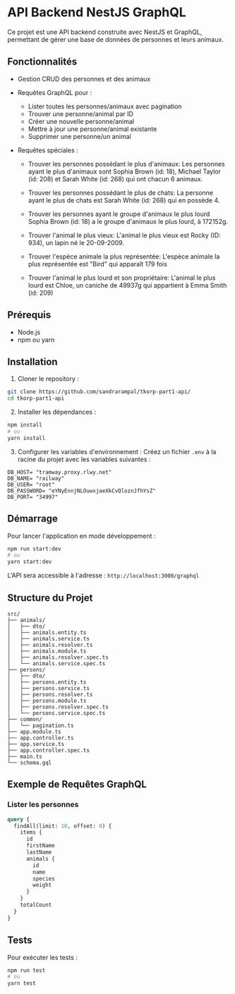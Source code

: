 # API Backend NestJS GraphQL

Ce projet est une API backend construite avec NestJS et GraphQL, permettant de gérer une base de données de personnes et leurs animaux.

## Fonctionnalités

- Gestion CRUD des personnes et des animaux
- Requêtes GraphQL pour :
  - Lister toutes les personnes/animaux avec pagination
  - Trouver une personne/animal par ID
  - Créer une nouvelle personne/animal
  - Mettre à jour une personne/animal existante
  - Supprimer une personne/un animal
- Requêtes spéciales :

  - Trouver les personnes possédant le plus d'animaux:
  Les personnes ayant le plus d'animaux sont Sophia Brown (id: 18), Michael Taylor (id: 208) et Sarah White (id: 268) qui ont chacun 6 animaux.

  - Trouver les personnes possédant le plus de chats:
  La personne ayant le plus de chats est Sarah White (id: 268) qui en possède 4.

  - Trouver les personnes ayant le groupe d'animaux le plus lourd
  Sophia Brown (id: 18) a le groupe d'animaux le plus lourd, à 172152g.

  - Trouver l'animal le plus vieux:
  L'animal le plus vieux est Rocky (ID: 934), un lapin né le 20-09-2009.

  - Trouver l'espèce animale la plus représentée:
  L'espèce animale la plus représentée est "Bird" qui apparaît 179 fois

  - Trouver l'animal le plus lourd et son propriétaire:
  L'animal le plus lourd est Chloe, un caniche de 49937g qui appartient à Emma Smith (id: 209)



## Prérequis

- Node.js
- npm ou yarn

## Installation

1. Cloner le repository :
```bash
git clone https://github.com/sandrarampal/tkorp-part1-api/
cd tkorp-part1-api
```

2. Installer les dépendances :
```bash
npm install
# ou
yarn install
```

3. Configurer les variables d'environnement :
Créez un fichier `.env` à la racine du projet avec les variables suivantes :
```env
DB_HOST= "tramway.proxy.rlwy.net"
DB_NAME= "railway"
DB_USER= "root"
DB_PASSWORD= "eYNyEnnjNLOuwxjaeXkCvQloznJfhYsZ"
DB_PORT= "34997"
```


## Démarrage

Pour lancer l'application en mode développement :
```bash
npm run start:dev
# ou
yarn start:dev
```

L'API sera accessible à l'adresse : `http://localhost:3000/graphql`

## Structure du Projet

```
src/
├── animals/
│   ├── dto/
│   ├── animals.entity.ts
│   ├── animals.service.ts
│   ├── animals.resolver.ts
│   ├── animals.module.ts
│   ├── animals.resolver.spec.ts
│   └── animals.service.spec.ts
├── persons/
│   ├── dto/
│   ├── persons.entity.ts
│   ├── persons.service.ts
│   ├── persons.resolver.ts
│   ├── persons.module.ts
│   ├── persons.resolver.spec.ts
│   └── persons.service.spec.ts
├── common/
│   └── pagination.ts
├── app.module.ts
├── app.controller.ts
├── app.service.ts
├── app.controller.spec.ts
├── main.ts
└── schema.gql
```

## Exemple de Requêtes GraphQL

### Lister les personnes
```graphql
query {
  findAll(limit: 10, offset: 0) {
    items {
      id
      firstName
      lastName
      animals {
        id
        name
        species
        weight
      }
    }
    totalCount
  }
}
```

## Tests

Pour exécuter les tests :
```bash
npm run test
# ou
yarn test
```

